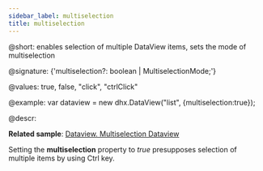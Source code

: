 ```yaml
---
sidebar_label: multiselection
title: multiselection
---          
```


@short: enables selection of multiple DataView items, sets the mode of multiselection

@signature: {'multiselection?: boolean | MultiselectionMode;'}

@values: true, false, "click", "ctrlClick" 

@example:
var dataview = new dhx.DataView("list", {multiselection:true});

@descr:

**Related sample**: [Dataview. Multiselection Dataview](https://snippet.dhtmlx.com/g0xwdx10)

Setting the **multiselection** property to *true* presupposes selection of multiple items by using Ctrl key.

[comment]: # (@related: dataview/configuration.md#multiple-selection-of-items)
